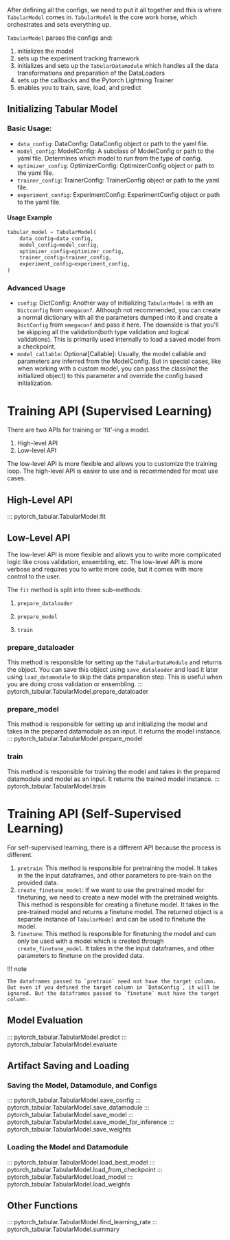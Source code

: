 After defining all the configs, we need to put it all together and this is where `TabularModel` comes in. `TabularModel` is the core work horse, which orchestrates and sets everything up.

`TabularModel` parses the configs and:

1. initializes the model
1. sets up the experiment tracking framework
1. initializes and sets up the `TabularDatamodule` which handles all the data transformations and preparation of the DataLoaders
1. sets up the callbacks and the Pytorch Lightning Trainer
1. enables you to train, save, load, and predict

## Initializing Tabular Model

### Basic Usage:

- `data_config`: DataConfig: DataConfig object or path to the yaml file.
- `model_config`: ModelConfig: A subclass of ModelConfig or path to the yaml file. Determines which model to run from the type of config.
- `optimizer_config`: OptimizerConfig: OptimizerConfig object or path to the yaml file.
- `trainer_config`: TrainerConfig: TrainerConfig object or path to the yaml file.
- `experiment_config`: ExperimentConfig: ExperimentConfig object or path to the yaml file.

#### Usage Example

```python
tabular_model = TabularModel(
    data_config=data_config,
    model_config=model_config,
    optimizer_config=optimizer_config,
    trainer_config=trainer_config,
    experiment_config=experiment_config,
)
```

### Advanced Usage

- `config`: DictConfig: Another way of initializing `TabularModel` is with an `Dictconfig` from `omegaconf`. Although not recommended, you can create a normal dictionary with all the parameters dumped into it and create a `DictConfig` from `omegaconf` and pass it here. The downside is that you'll be skipping all the validation(both type validation and logical validations). This is primarily used internally to load a saved model from a checkpoint.
- `model_callable`: Optional\[Callable\]:  Usually, the model callable and parameters are inferred from the ModelConfig. But in special cases, like when working with a custom model, you can pass the class(not the initialized object) to this parameter and override the config based initialization.

# Training API (Supervised Learning)

There are two APIs for training or 'fit'-ing a model.

1. High-level API
1. Low-level API

The low-level API is more flexible and allows you to customize the training loop. The high-level API is easier to use and is recommended for most use cases.

## High-Level API

::: pytorch_tabular.TabularModel.fit

## Low-Level API

The low-level API is more flexible and allows you to write more complicated logic like cross validation, ensembling, etc. The low-level API is more verbose and requires you to write more code, but it comes with more control to the user.

The `fit` method is split into three sub-methods:

1. `prepare_dataloader`

1. `prepare_model`

1. `train`

### prepare_dataloader

This method is responsible for setting up the `TabularDataModule` and returns the object. You can save this object using `save_dataloader` and load it later using `load_datamodule` to skip the data preparation step. This is useful when you are doing cross validation or ensembling.
::: pytorch_tabular.TabularModel.prepare_dataloader

### prepare_model

This method is responsible for setting up and initializing the model and takes in the prepared datamodule as an input. It returns the model instance.
::: pytorch_tabular.TabularModel.prepare_model

### train

This method is responsible for training the model and takes in the prepared datamodule and model as an input. It returns the trained model instance.
::: pytorch_tabular.TabularModel.train

# Training API (Self-Supervised Learning)

For self-supervised learning, there is a different API because the process is different.

1. `pretrain`: This method is responsible for pretraining the model. It takes in the the input dataframes, and other parameters to pre-train on the provided data.
1. `create_finetune_model`: If we want to use the pretrained model for finetuning, we need to create a new model with the pretrained weights. This method is responsible for creating a finetune model. It takes in the pre-trained model and returns a finetune model. The returned object is a separate instance of `TabularModel` and can be used to finetune the model.
1. `finetune`: This method is responsible for finetuning the model and can only be used with a model which is created through `create_finetune_model`. It takes in the the input dataframes, and other parameters to finetune on the provided data.

!!! note

```
The dataframes passed to `pretrain` need not have the target column. But even if you defined the target column in `DataConfig`, it will be ignored. But the dataframes passed to `finetune` must have the target column.
```

## Model Evaluation

::: pytorch_tabular.TabularModel.predict
::: pytorch_tabular.TabularModel.evaluate

## Artifact Saving and Loading

### Saving the Model, Datamodule, and Configs

::: pytorch_tabular.TabularModel.save_config
::: pytorch_tabular.TabularModel.save_datamodule
::: pytorch_tabular.TabularModel.save_model
::: pytorch_tabular.TabularModel.save_model_for_inference
::: pytorch_tabular.TabularModel.save_weights

### Loading the Model and Datamodule

::: pytorch_tabular.TabularModel.load_best_model
::: pytorch_tabular.TabularModel.load_from_checkpoint
::: pytorch_tabular.TabularModel.load_model
::: pytorch_tabular.TabularModel.load_weights

## Other Functions

::: pytorch_tabular.TabularModel.find_learning_rate
::: pytorch_tabular.TabularModel.summary

